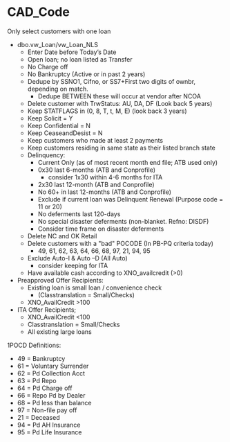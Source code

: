 # CAD_Code

Only select customers with one loan
- dbo.vw_Loan/vw_Loan_NLS
    - Enter Date before Today’s Date
    - Open loan; no loan listed as Transfer
    - No Charge off
    - No Bankruptcy (Active or in past 2 years)
    - Dedupe by SSNO1, Cifno, or SS7+First two digits of ownbr, depending on match.
        - Dedupe BETWEEN these will occur at vendor after NCOA
    - Delete customer with TrwStatus: AU, DA, DF (Look back 5 years)
    - Keep STATFLAGS in  (0, 8, T, t, M, E) (look back 3 years)
    - Keep Solicit = Y
    - Keep Confidential = N
    - Keep CeaseandDesist = N
    - Keep customers who made at least 2 payments
    - Keep customers residing in same state as their listed branch state
    - Delinquency:
        - Current Only (as of most recent month end file; ATB used only)
        - 0x30 last 6-months (ATB and Conprofile)
            - consider 1x30 within 4-6 months for ITA
        - 2x30 last 12-month (ATB and Conprofile)
        - No 60+ in last 12-months (ATB and Conprofile)
        - Exclude if current loan was Delinquent Renewal  (Purpose code = 11 or 20)
        - No deferments last 120-days  
        - No special disaster deferments (non-blanket. Refno: DISDF)
        - Consider time frame on disaster deferments
    - Delete NC and OK Retail    
    - Delete customers with a "bad" POCODE   (In PB-PQ criteria today)
        - 49, 61, 62, 63, 64, 66, 68, 97, 21, 94, 95
    - Exclude Auto-I & Auto –D (All Auto)
        - consider keeping for ITA
    - Have available cash according to XNO_availcredit (>0)
- Preapproved Offer Recipients:
    - Existing loan is small loan / convenience check
        - (Classtranslation = Small/Checks)
    - XNO_AvailCredit >100
- ITA Offer Recipients;
    - XNO_AvailCredit <100
    - Classtranslation = Small/Checks
    - All existing large loans

1POCD Definitions:
- 49 = Bankruptcy
- 61 = Voluntary Surrender
- 62 = Pd Collection Acct
- 63 = Pd Repo
- 64 = Pd Charge off
- 66 = Repo Pd by Dealer
- 68 = Pd less than balance 
- 97 = Non-file pay off
- 21 = Deceased
- 94 = Pd AH Insurance
- 95 = Pd Life Insurance
